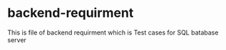 # backend-requirment
This is file of backend requirment which is Test cases for SQL batabase server

